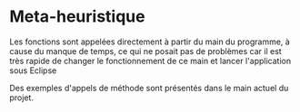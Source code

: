 # Meta-heuristique
Les fonctions sont appelées directement à partir du main du programme, à cause du manque de temps, 
ce qui ne posait pas de problèmes car il est très rapide de changer le fonctionnement de ce main et lancer l'application sous Eclipse

Des exemples d'appels de méthode sont présentés dans le main actuel du projet.
